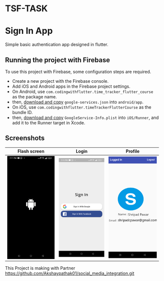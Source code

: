 # TSF-TASK

# Sign In App

Simple basic authentication app designed in flutter.

## Running the project with Firebase

To use this project with Firebase, some configuration steps are required.

- Create a new project with the Firebase console.
- Add iOS and Android apps in the Firebase project settings.
- On Android, use `com.codingwithflutter.time_tracker_flutter_course` as the package name.
- then, [download and copy](https://firebase.google.com/docs/flutter/setup#configure_an_android_app) `google-services.json` into `android/app`.
- On iOS, use `com.codingwithflutter.timeTrackerFlutterCourse` as the bundle ID.
- then, [download and copy](https://firebase.google.com/docs/flutter/setup#configure_an_ios_app) `GoogleService-Info.plist` into `iOS/Runner`, and add it to the Runner target in Xcode.

## Screenshots

Flash screen          |  Login  |  Profile
:-------------------------:|:-------------------------:|:-------------------------:
![](https://github.com/ShripadCPawar/TSF-TASK/blob/main/Screenshot/Screenshot1.png)|![](https://github.com/ShripadCPawar/TSF-TASK/blob/main/Screenshot/Screenshot2.png)|![](https://github.com/ShripadCPawar/TSF-TASK/blob/main/Screenshot/Screenshot3.png) 


This Project is making with Partner https://github.com/Akshaypathak01/social_media_integration.git
